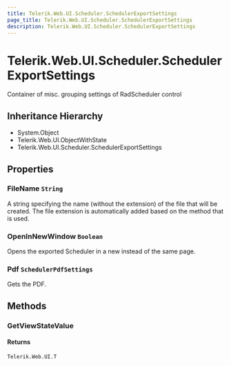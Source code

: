 ```yaml
---
title: Telerik.Web.UI.Scheduler.SchedulerExportSettings
page_title: Telerik.Web.UI.Scheduler.SchedulerExportSettings
description: Telerik.Web.UI.Scheduler.SchedulerExportSettings
---
```


# Telerik.Web.UI.Scheduler.SchedulerExportSettings

Container of misc. grouping settings of RadScheduler control

## Inheritance Hierarchy

* System.Object
* Telerik.Web.UI.ObjectWithState
* Telerik.Web.UI.Scheduler.SchedulerExportSettings

## Properties

###  FileName `String`

A string specifying the name (without the extension) of the file that will be
            created. The file extension is automatically added based on the method that is
            used.

###  OpenInNewWindow `Boolean`

Opens the exported Scheduler in a new instead of the same page.

###  Pdf `SchedulerPdfSettings`

Gets the PDF.

## Methods

###  GetViewStateValue

#### Returns

`Telerik.Web.UI.T` 

